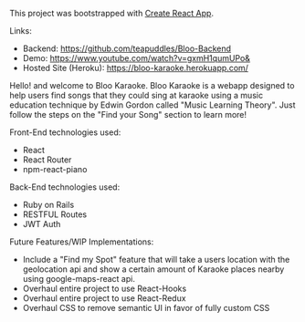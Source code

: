 This project was bootstrapped with [Create React App](https://github.com/facebook/create-react-app).

Links:
  - Backend: https://github.com/teapuddles/Bloo-Backend
  - Demo: https://www.youtube.com/watch?v=gxmH1qumUPo&
  - Hosted Site (Heroku): https://bloo-karaoke.herokuapp.com/
       
Hello! and welcome to Bloo Karaoke. Bloo Karaoke is a webapp designed to help users find songs that they could sing at karaoke using a music education technique by Edwin Gordon called "Music Learning Theory". Just follow the steps on the "Find your Song" section to learn more!

Front-End technologies used:
  - React
  - React Router
  - npm-react-piano
  
Back-End technologies used:
  - Ruby on Rails
  - RESTFUL Routes
  - JWT Auth
  
Future Features/WIP Implementations:
  - Include a "Find my Spot" feature that will take a users location with the geolocation api and show a certain amount of Karaoke places nearby using 
    google-maps-react api. 
  - Overhaul entire project to use React-Hooks
  - Overhaul entire project to use React-Redux
  - Overhaul CSS to remove semantic UI in favor of fully custom CSS
